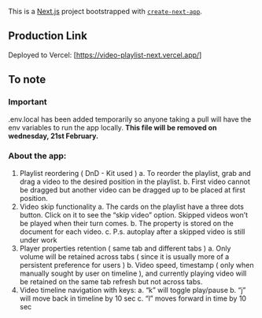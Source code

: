 This is a [Next.js](https://nextjs.org/) project bootstrapped with [`create-next-app`](https://github.com/vercel/next.js/tree/canary/packages/create-next-app).

## Production Link
Deployed to Vercel: [https://video-playlist-next.vercel.app/]

## To note
### Important
.env.local has been added temporarily so anyone taking a pull will have the env variables to run the app locally. 
**This file will be removed on wednesday, 21st February.**

### About the app:
1. Playlist reordering ( DnD - Kit used )
    a. To reorder the playlist, grab and drag a video to the desired position in the playlist.
    b. First video cannot be dragged but another video can be dragged up to be placed at first position.
2. Video skip functionality
    a. The cards on the playlist have a three dots button. Click on it to see the “skip video” option. Skipped videos won’t be played when their turn comes.
    b. The property is stored on the document for each video.
    c. P.s. autoplay after a skipped video is still under work
3. Player properties retention ( same tab and different tabs )
    a. Only volume will be retained across tabs ( since it is usually more of a persistent preference for users )
    b. Video speed, timestamp ( only when manually sought by user on timeline ), and currently playing video will be retained on the same tab refresh but not across tabs.
4. Video timeline navigation with keys:
    a. “k” will toggle play/pause
    b. “j” will move back in timeline by 10 sec
    c. “l” moves forward in time by 10 sec
